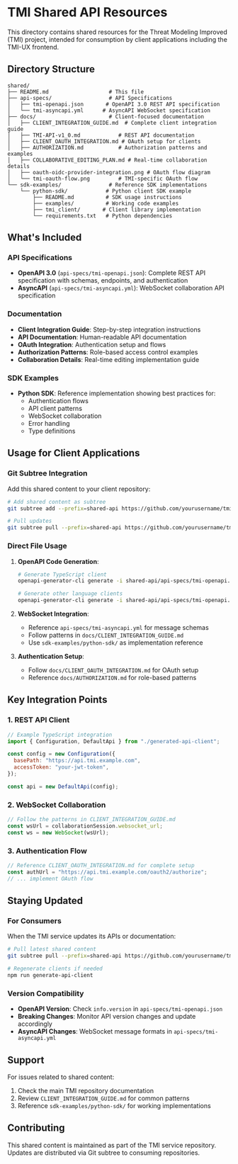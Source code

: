 # TMI Shared API Resources

This directory contains shared resources for the Threat Modeling Improved (TMI) project, intended for consumption by client applications including the TMI-UX frontend.

## Directory Structure

```
shared/
├── README.md                   # This file
├── api-specs/                  # API Specifications
│   ├── tmi-openapi.json       # OpenAPI 3.0 REST API specification
│   └── tmi-asyncapi.yml      # AsyncAPI WebSocket specification
├── docs/                       # Client-focused documentation
│   ├── CLIENT_INTEGRATION_GUIDE.md  # Complete client integration guide
│   ├── TMI-API-v1_0.md            # REST API documentation
│   ├── CLIENT_OAUTH_INTEGRATION.md # OAuth setup for clients
│   ├── AUTHORIZATION.md           # Authorization patterns and examples
│   ├── COLLABORATIVE_EDITING_PLAN.md # Real-time collaboration details
│   ├── oauth-oidc-provider-integration.png # OAuth flow diagram
│   └── tmi-oauth-flow.png         # TMI-specific OAuth flow
└── sdk-examples/               # Reference SDK implementations
    └── python-sdk/            # Python client SDK example
        ├── README.md          # SDK usage instructions
        ├── examples/          # Working code examples
        ├── tmi_client/       # Client library implementation
        └── requirements.txt   # Python dependencies
```

## What's Included

### API Specifications

- **OpenAPI 3.0** (`api-specs/tmi-openapi.json`): Complete REST API specification with schemas, endpoints, and authentication
- **AsyncAPI** (`api-specs/tmi-asyncapi.yml`): WebSocket collaboration API specification

### Documentation

- **Client Integration Guide**: Step-by-step integration instructions
- **API Documentation**: Human-readable API documentation
- **OAuth Integration**: Authentication setup and flows
- **Authorization Patterns**: Role-based access control examples
- **Collaboration Details**: Real-time editing implementation guide

### SDK Examples

- **Python SDK**: Reference implementation showing best practices for:
  - Authentication flows
  - API client patterns
  - WebSocket collaboration
  - Error handling
  - Type definitions

## Usage for Client Applications

### Git Subtree Integration

Add this shared content to your client repository:

```bash
# Add shared content as subtree
git subtree add --prefix=shared-api https://github.com/yourusername/tmi.git shared --squash

# Pull updates
git subtree pull --prefix=shared-api https://github.com/yourusername/tmi.git shared --squash
```

### Direct File Usage

1. **OpenAPI Code Generation**:

   ```bash
   # Generate TypeScript client
   openapi-generator-cli generate -i shared-api/api-specs/tmi-openapi.json -g typescript-fetch -o src/api-client

   # Generate other language clients
   openapi-generator-cli generate -i shared-api/api-specs/tmi-openapi.json -g [language] -o generated/
   ```

2. **WebSocket Integration**:

   - Reference `api-specs/tmi-asyncapi.yml` for message schemas
   - Follow patterns in `docs/CLIENT_INTEGRATION_GUIDE.md`
   - Use `sdk-examples/python-sdk/` as implementation reference

3. **Authentication Setup**:
   - Follow `docs/CLIENT_OAUTH_INTEGRATION.md` for OAuth setup
   - Reference `docs/AUTHORIZATION.md` for role-based patterns

## Key Integration Points

### 1. REST API Client

```javascript
// Example TypeScript integration
import { Configuration, DefaultApi } from "./generated-api-client";

const config = new Configuration({
  basePath: "https://api.tmi.example.com",
  accessToken: "your-jwt-token",
});

const api = new DefaultApi(config);
```

### 2. WebSocket Collaboration

```javascript
// Follow the patterns in CLIENT_INTEGRATION_GUIDE.md
const wsUrl = collaborationSession.websocket_url;
const ws = new WebSocket(wsUrl);
```

### 3. Authentication Flow

```javascript
// Reference CLIENT_OAUTH_INTEGRATION.md for complete setup
const authUrl = "https://api.tmi.example.com/oauth2/authorize";
// ... implement OAuth flow
```

## Staying Updated

### For Consumers

When the TMI service updates its APIs or documentation:

```bash
# Pull latest shared content
git subtree pull --prefix=shared-api https://github.com/yourusername/tmi.git shared --squash

# Regenerate clients if needed
npm run generate-api-client
```

### Version Compatibility

- **OpenAPI Version**: Check `info.version` in `api-specs/tmi-openapi.json`
- **Breaking Changes**: Monitor API version changes and update accordingly
- **AsyncAPI Changes**: WebSocket message formats in `api-specs/tmi-asyncapi.yml`

## Support

For issues related to shared content:

1. Check the main TMI repository documentation
2. Review `CLIENT_INTEGRATION_GUIDE.md` for common patterns
3. Reference `sdk-examples/python-sdk/` for working implementations

## Contributing

This shared content is maintained as part of the TMI service repository. Updates are distributed via Git subtree to consuming repositories.
